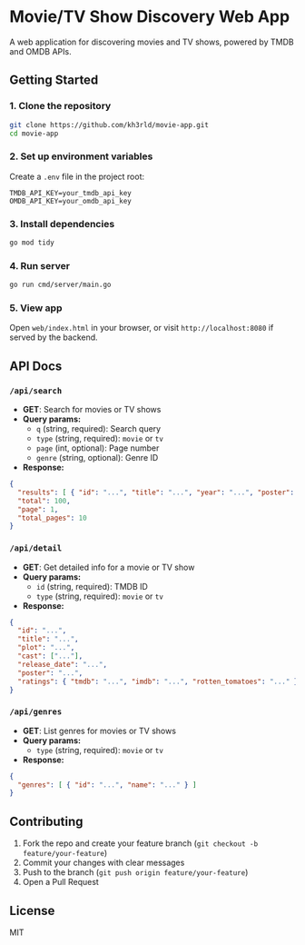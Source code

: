 # Movie/TV Show Discovery Web App

A web application for discovering movies and TV shows, powered by TMDB and OMDB APIs.

## Getting Started

### 1. Clone the repository
```sh
git clone https://github.com/kh3rld/movie-app.git
cd movie-app
```

### 2. Set up environment variables
Create a `.env` file in the project root:
```
TMDB_API_KEY=your_tmdb_api_key
OMDB_API_KEY=your_omdb_api_key
```

### 3. Install dependencies
```sh
go mod tidy
```

### 4. Run server
```sh
go run cmd/server/main.go
```

### 5. View app
Open `web/index.html` in your browser, or visit `http://localhost:8080` if served by the backend.


## API Docs

### `/api/search`
- **GET**: Search for movies or TV shows
- **Query params:**
  - `q` (string, required): Search query
  - `type` (string, required): `movie` or `tv`
  - `page` (int, optional): Page number
  - `genre` (string, optional): Genre ID
- **Response:**
```json
{
  "results": [ { "id": "...", "title": "...", "year": "...", "poster": "..." } ],
  "total": 100,
  "page": 1,
  "total_pages": 10
}
```

### `/api/detail`
- **GET**: Get detailed info for a movie or TV show
- **Query params:**
  - `id` (string, required): TMDB ID
  - `type` (string, required): `movie` or `tv`
- **Response:**
```json
{
  "id": "...",
  "title": "...",
  "plot": "...",
  "cast": ["..."],
  "release_date": "...",
  "poster": "...",
  "ratings": { "tmdb": "...", "imdb": "...", "rotten_tomatoes": "..." }
}
```

### `/api/genres`
- **GET**: List genres for movies or TV shows
- **Query params:**
  - `type` (string, required): `movie` or `tv`
- **Response:**
```json
{
  "genres": [ { "id": "...", "name": "..." } ]
}
```


## Contributing
1. Fork the repo and create your feature branch (`git checkout -b feature/your-feature`)
2. Commit your changes with clear messages
3. Push to the branch (`git push origin feature/your-feature`)
4. Open a Pull Request


## License
MIT
